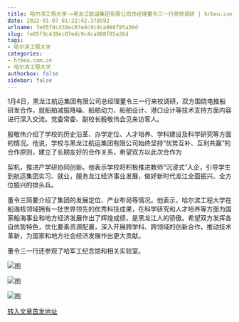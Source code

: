 ```yaml
---
title: 哈尔滨工程大学->黑龙江航运集团有限公司总经理董令三一行来校调研 | hrbeu.com.cn
date: 2022-01-07 01:22:42.378592
urlname: fe05f9c438ec07edc9c4ca988f85a36d
slug: fe05f9c438ec07edc9c4ca988f85a36d
tags: 
- 哈尔滨工程大学
categories:
- hrbeu.com.cn
- 哈尔滨工程大学
authorbox: false
sidebar: false
---
```

1月4日，黑龙江航运集团有限公司总经理董令三一行来校调研，双方围绕电推船研发合作，就船舶减振降噪、船舶动力、船舶设计、港口设计等技术支持方面内容进行深入交流。党委常委、副校长殷敬伟会见来访客人。

殷敬伟介绍了学校的历史沿革、办学定位、人才培养、学科建设及科学研究等方面的情况。他说，学校与黑龙江航运集团有限公司始终坚持“优势互补、互利共赢”的合作原则，建立了长期友好的合作关系，希望双方以此次合作为
<!--more-->
契机，推进产学研协同创新。他表示学校将积极推进教师“沉浸式”入企，引导学生到航运集团实习、就业，服务龙江经济事业发展，做好新时代龙江全面振兴、全方位振兴的排头兵。

董令三简要介绍了集团的发展定位、产业布局等情况。他表示，哈尔滨工程大学在船海核领域拥有一批世界领先的优秀科技成果，在科学研究和人才培养等方面为国家船海事业和地方经济发展作出了辉煌成绩，是黑龙江人的骄傲。希望双方发挥各自优势特色，优化要素资源配置，深入开展跨学科、跨领域的创新合作，推动技术革新，为国家和地方社会经济发展作出更大贡献。

董令三一行还参观了哈军工纪念馆和相关实验室。

![图](http://gongxue.cn/__local/1/FF/05/907D908BEFC2A68B0E9F18B063F_DD9BBB2F_11FF1.jpg)

![图](http://gongxue.cn/__local/7/6C/2E/0AE9DAE96838FC6F9760364C17D_FDAE745E_10879.jpg)

![图](http://gongxue.cn/__local/0/6A/92/23DCEA5E093A6F521F4FDB7E896_EB7F434F_176ED.jpg)

[转入文章首发地址](http://gongxue.cn/info/1141/69395.htm)